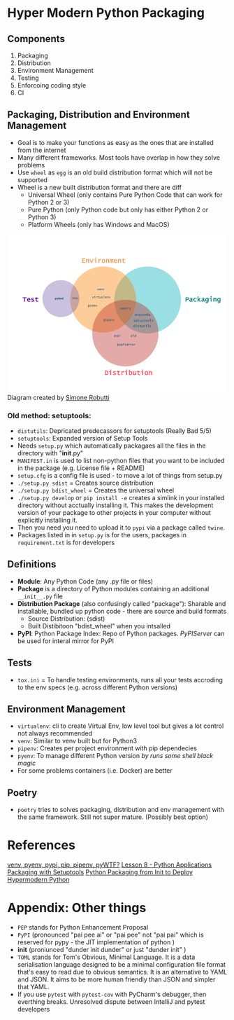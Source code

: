 # Hyper Modern Python Packaging 
 
## Components

1. Packaging 
2. Distribution
3. Environment Management 
4. Testing
5. Enforcoing coding style 
6. CI


## Packaging, Distribution and Environment Management
* Goal is to make your functions as easy as the ones that are installed from the internet 
* Many different frameworks. Most tools have overlap in how they solve problems
* Use `wheel` as `egg` is an old build distribution format which will not be supported 
* Wheel is a new built distribution format and there are diff
    * Universal Wheel (only contains Pure Python Code that can work for Python 2 or 3)
    * Pure Python (only Python code but only has either Python 2 or Python 3)
    * Platform Wheels (only has Windows and MacOS)

![](assets/pyWTF_venv_diagram.png)
Diagram created by [Simone Robutti](https://chobeat.github.io/pywtf-slides/#15)


### Old method: setuptools: 
* `distutils`: Depricated predecassors for setuptools (Really Bad 5/5)
* `setuptools`: Expanded version of Setup Tools 
* Needs `setup.py` which automatically packagaes all the files in the directory with "__init__.py" 
* `MANIFEST.in` is used to list non-python files that you want to be included in the package (e.g. License file + README)
* `setup.cfg` is a config file is used - to move a lot of things from setup.py 
* `./setup.py sdist` = Creates source distribution
* `./setup.py bdist_wheel` = Creates the universal wheel 
* `./setup.py develop` or  `pip install -e` creates a simlink in your installed directory without acctually installing it. This makes the development version of your package to other projects in your computer without explicitly installing it.
* Then you need you need to upload it to `pypi` via a package called `twine`. 
* Packages listed in in `setup.py` is for the users, packages in `requirement.txt` is for developers 

## Definitions
* **Module**: Any Python Code (any .py file or files)
* **Package** is a directory of Python modules containing an additional `__init__.py` file
* **Distribution Package** (also confusingly called "package"): Sharable and installable, bundled up python code - there are source and build formats
    * Source Distribution: (sdist) 
    * Built Distibitoon "bdist_wheel" when you intsalled 
* **PyPI**: Python Package Index: Repo of Python packages. *PyPIServer* can be used for interal mirror for PyPI 


## Tests 
* `tox.ini` = To handle testing environments, runs all your tests accroding to the env specs (e.g. across different Python versions)


## Environment Management
* `virtualenv`: cli to create Virtual Env, low level tool but gives a lot control not always recommended 
* `venv`: Similar to venv built but for Python3 
* `pipenv`: Creates per project environment with pip dependecies 
* `pyenv`: To manage different Python version *by runs some shell black magic*
* For some problems containers (i.e. Docker) are better

## Poetry 
* `poetry` tries to solves packaging, distribution and env management with the same framework. Still not super mature. (Possibly best option)

# References
[venv, pyenv, pypi, pip, pipenv, pyWTF?](https://www.youtube.com/watch?v=-C8uVImkTQg)
[Lesson 8 - Python Applications Packaging with Setuptools](https://www.youtube.com/watch?v=wCGsLqHOT2I)
[Python Packaging from Init to Deploy](https://www.youtube.com/watch?v=4fzAMdLKC5k)
[Hypermodern Python](https://cjolowicz.github.io/posts/hypermodern-python-01-setup/)

# Appendix: Other things
* `PEP` stands for Python Enhancement Proposal 
* `PyPI` (pronounced "pai pee ai" or "pai pee" not "pai pai" which is reserved for pypy - the JIT implementation of python )
* __init__ (proniunced "dunder init dunder" or just "dunder init" )
* `TOML` stands for Tom's Obvious, Minimal Language. It is a data serialisation language designed to be a minimal configuration file format that's easy to read due to obvious semantics. It is an alternative to YAML and JSON. It aims to be more human friendly than JSON and simpler that YAML.
* If you use `pytest` with `pytest-cov` with PyCharm's debugger, then everthing breaks. Unresolved dispute between IntelliJ and pytest developers 


